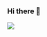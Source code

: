 ### Hi there 👋

<!--
**codewithzichao/codewithzichao** is a ✨ _special_ ✨ repository because its `README.md` (this file) appears on your GitHub profile.

Here are some ideas to get you started:

- 🔭 I’m currently working on ...
- 🌱 I’m currently learning ...
- 👯 I’m looking to collaborate on ...
- 🤔 I’m looking for help with ...
- 💬 Ask me about ...
- 📫 How to reach me: ...
- 😄 Pronouns: ...
- ⚡ Fun fact: ...
-->
 <a href="https://github.com/codewithzichao">

<img src="https://github-readme-stats.vercel.app/api?username=codewithzichao&show_icons=true&bg_color=30,e96443,904e95&title_color=fff&text_color=fff&hide=contribs,issues" />

</a>
